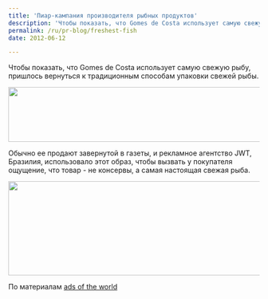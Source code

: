 ```yaml
---
title: 'Пиар-кампания производителя рыбных продуктов'
description: 'Чтобы показать, что Gomes de Costa использует самую свежую рыбу, пришлось вернуться к традиционным способам упаковки свежей рыбы.'
permalink: /ru/pr-blog/freshest-fish
date: 2012-06-12

---
```


Чтобы показать, что Gomes de Costa использует самую свежую рыбу, пришлось вернуться к традиционным способам упаковки свежей рыбы.

<img src="{{ site.assets }}/upload/fish2.jpg" alt="" class="post__img" width="577" height="110">

Обычно ее продают завернутой в газеты, и рекламное агентство JWT, Бразилия, использовало этот образ, чтобы вызвать у покупателя ощущение, что товар - не консервы, а самая настоящая свежая рыба.

<img src="{{ site.assets }}/upload/fish3.jpg" alt="" class="post__img" width="580" height="189">

По материалам <a href="http://adsoftheworld.com/media/ambient/gomes_da_costa_fresh_fish?size=_original">ads of the world</a>

